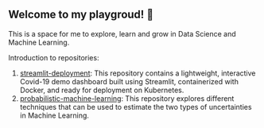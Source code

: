 ## Welcome to my playgroud! 🚀

This is a space for me to explore, learn and grow in Data Science and Machine Learning. 

Introduction to repositories:
1. [streamlit-deployment](https://github.com/kotharivineet/streamlit-deployment):
   This repository contains a lightweight, interactive Covid-19 demo dashboard built using Streamlit, containerized with Docker, and ready for deployment on Kubernetes.
2. [probabilistic-machine-learning](https://github.com/kotharivineet/probabilistic-machine-learning):
   This repository explores different techniques that can be used to estimate the two types of uncertainties in Machine Learning.

<!--
**kotharivineet/kotharivineet** is a ✨ _special_ ✨ repository because its `README.md` (this file) appears on your GitHub profile.

Here are some ideas to get you started:

- 🔭 I’m currently working on ...
- 🌱 I’m currently learning ...
- 👯 I’m looking to collaborate on ...
- 🤔 I’m looking for help with ...
- 💬 Ask me about ...
- 📫 How to reach me: ...
- 😄 Pronouns: ...
- ⚡ Fun fact: ...
-->
